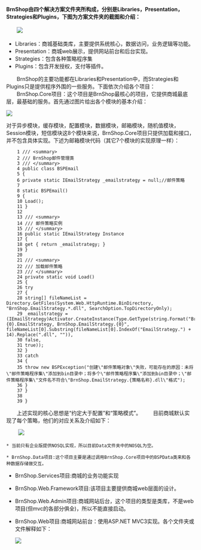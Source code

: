 #### BrnShop由四个解决方案文件夹所构成，分别是Libraries，Presentation，Strategies和Plugins，下图为方案文件夹的截图和介绍： ####
　　![](http://i.imgur.com/m28HcNW.png)

- Libraries：商城基础类库，主要提供系统核心，数据访问，业务逻辑等功能。
- Presentation：商城web展示，提供网站前台和后台实现。
- Strategies：包含各种策略程序集
- Plugins：包含开发授权，支付等插件。


　　BrnShop的主要功能都在Libraries和Presentation中，而Strategies和Plugins只是提供程序外围的一些服务。下面依次介绍各个项目：
　　BrnShop.Core项目：这个项目是BrnShop最核心的项目，它提供商城最底层，最基础的服务。首先通过图片给出各个模块的基本介绍：
	

![](http://i.imgur.com/Jw9vzce.png)

   对于异步模块，缓存模块，配置模块，数据模块，邮箱模块，随机值模块，Session模块，短信模块这8个模块来说，BrnShop.Core项目只提供加载和接口，并不包含具体实现。下述为邮箱模块代码（其它7个模块的实现原理一样）：


    	1 /// <summary>
    	2 /// BrnShop邮件管理类
    	3 /// </summary>
    	4 public class BSPEmail
    	5 {
    	6 private static IEmailStrategy _emailstrategy = null;//邮件策略
    	7
    	8 static BSPEmail()
    	9 {
    	10 Load();
    	11 }
    	12
    	13 /// <summary>
    	14 /// 邮件策略实例
    	15 /// </summary>
    	16 public static IEmailStrategy Instance
    	17 {
    	18 get { return _emailstrategy; }
    	19 }
    	20
    	21 /// <summary>
    	22 /// 加载邮件策略
    	23 /// </summary>
    	24 private static void Load()
    	25 {
    	26 try
    	27 {
    	28 string[] fileNameList = Directory.GetFiles(System.Web.HttpRuntime.BinDirectory, "BrnShop.EmailStrategy.*.dll", SearchOption.TopDirectoryOnly);
    	29 _emailstrategy = (IEmailStrategy)Activator.CreateInstance(Type.GetType(string.Format("BrnShop.EmailStrategy.{0}.EmailStrategy, BrnShop.EmailStrategy.{0}", fileNameList[0].Substring(fileNameList[0].IndexOf("EmailStrategy.") + 14).Replace(".dll", "")),
    	30 false,
    	31 true));
    	32 }
    	33 catch
    	34 {
    	35 throw new BSPException("创建\"邮件策略对象\"失败，可能存在的原因：未将\"邮件策略程序集\"添加到bin目录中；将多个\"邮件策略程序集\"添加到bin目录中；\"邮件策略程序集\"文件名不符合\"BrnShop.EmailStrategy.{策略名称}.dll\"格式");
    	36 }
    	37 }
    	38
    	39 }

　　上述实现的核心思想是“约定大于配置”和“策略模式”。
　　目前商城默认实现了每个策略，他们的对应关系及介绍如下：

　　
	![](http://i.imgur.com/rvlcSYj.png)


	* 当前只有企业版提供NOSQL实现，所以目前Data文件夹中的NOSQL为空。

	* BrnShop.Data项目:这个项目主要是通过调用BrnShop.Core项目中的BSPData类来和各种数据存储做交互。
- BrnShop.Services项目:商城的业务功能实现
- BrnShop.Web.Framework项目:该项目主要提供商城web层面的设计。　　
- BrnShop.Web.Admin项目:商城网站后台，这个项目的类型是类库，不是web项目(但mvc的各部分俱全)，所以不能直接启动。
- BrnShop.Web项目:商城网站前台：使用ASP.NET MVC3实现。各个文件夹或文件解释如下：
　　	
	
	![](http://i.imgur.com/kILKvaD.png)


